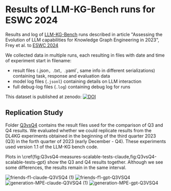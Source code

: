 # Results of LLM-KG-Bench runs for ESWC 2024

Results and log of [LLM-KG-Bench](https://github.com/AKSW/LLM-KG-Bench) runs described in article "Assessing the Evolution of LLM capabilities for
Knowledge Graph Engineering in 2023", Frey et al. to [ESWC 2024](https://2024.eswc-conferences.org)

We collected data in multiple runs, each resulting in files with date and time of experiment start in filename:
* result files `(`.json`, `.txt`, `.yaml`, same info in different serializations) containing task, response and evaluation data
* model log files (`.jsonl`) containing details on LLM interaction
* full debug-log files (`.log`) containing debug log for runs

This dataset is published at zenodo: [![DOI](https://zenodo.org/badge/DOI/10.5281/zenodo.10572907.svg)](https://doi.org/10.5281/zenodo.10572907)
  
## Replication Study
Folder [Q3vsQ4](Q3vsQ4/) contains the result files used for the comparison of Q3 and Q4 results.
We evaluated whether we could replicate results from the DL4KG experiments obtained in the beginning of the third quarter 2023 (Q3) in the forth quarter of 2023 (early December - Q4).
These experiments used version 1.1 of the LLM-KG bench code.

Plots in \cref{fig:Q3vsQ4-measures-scalable-tests-claude,fig:Q3vsQ4-scalable-tests-gpt} show the Q3 and Q4 results together. Although we see some differences, the results remain in the same interval.


![friends-f1-claude-Q3VSQ4 (1)](https://github.com/AKSW/LLM-KG-Bench-Results/assets/2630603/dc31c701-0f6a-4145-82d2-8bbb55066fee)
![friends-f1-gpt-Q3VSQ4](https://github.com/AKSW/LLM-KG-Bench-Results/assets/2630603/91a6113a-5c96-4c0d-a3a3-3ed27821bcea)
![generation-MPE-claude-Q3VSQ4 (1)](https://github.com/AKSW/LLM-KG-Bench-Results/assets/2630603/9eeb0e9b-0c52-49f9-a2b3-78b7998a1af4)
![generation-MPE-gpt-Q3VSQ4](https://github.com/AKSW/LLM-KG-Bench-Results/assets/2630603/b7aba90b-647f-4737-9f7a-aea2f802d3b6)
